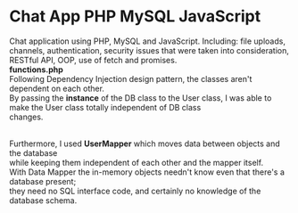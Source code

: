 # Chat App PHP MySQL JavaScript
Chat application using PHP, MySQL and JavaScript.
Including: file uploads, channels, authentication, security issues that were taken into consideration, RESTful API, OOP, use of fetch and promises.<br>
<b>functions.php</b><br>
Following Dependency Injection design pattern, the classes aren't dependent on each other.<br>
By passing the <b>instance</b> of the DB class to the User class, I was able to make the User class totally independent of DB class<br> changes.<br><br>

Furthermore, I used <b>UserMapper</b> which moves data between objects and the database<br>
while keeping them independent of each other and the mapper itself.<br>
With Data Mapper the in-memory objects needn't know even that there's a database present;<br>
they need no SQL interface code, and certainly no knowledge of the database schema.


